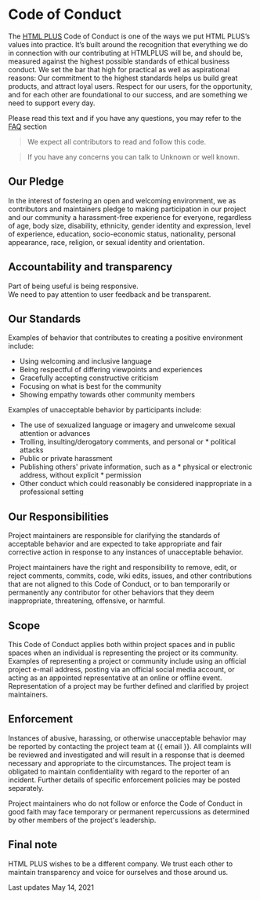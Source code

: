 # Code of Conduct
The [HTML PLUS]() Code of Conduct is one of the ways we put HTML PLUS’s values into practice. It’s built around the recognition that everything we do in connection with our contributing at HTMLPLUS will be, and should be, measured against the highest possible standards of ethical business conduct. We set the bar that high for practical as well as aspirational reasons: Our commitment to the highest standards helps us build great products, and attract loyal users. Respect for our users, for the opportunity, and for each other are foundational to our success, and are something we need to support every day.

Please read this text and if you have any questions, you may refer to the [FAQ](./FAQ.md) section

>We expect all contributors to read and follow this code.

> If you have any concerns you can talk to Unknown or well known.

## Our Pledge
In the interest of fostering an open and welcoming environment, we as contributors and maintainers pledge to making participation in our project and our community a harassment-free experience for everyone, regardless of age, body size, disability, ethnicity, gender identity and expression, level of experience, education, socio-economic status, nationality, personal appearance, race, religion, or sexual identity and orientation.


## Accountability and transparency
Part of being useful is being responsive.</br> We need to pay attention to user feedback and be transparent.

## Our Standards
Examples of behavior that contributes to creating a positive environment include:

* Using welcoming and inclusive language
* Being respectful of differing viewpoints and experiences
* Gracefully accepting constructive criticism
* Focusing on what is best for the community
* Showing empathy towards other community members

Examples of unacceptable behavior by participants include:

* The use of sexualized language or imagery and unwelcome sexual attention or advances
* Trolling, insulting/derogatory comments, and personal or * political attacks
* Public or private harassment
* Publishing others' private information, such as a * physical or electronic address, without explicit * permission
* Other conduct which could reasonably be considered inappropriate in a professional setting

## Our Responsibilities
Project maintainers are responsible for clarifying the standards of acceptable behavior and are expected to take appropriate and fair corrective action in response to any instances of unacceptable behavior.

Project maintainers have the right and responsibility to remove, edit, or reject comments, commits, code, wiki edits, issues, and other contributions that are not aligned to this Code of Conduct, or to ban temporarily or permanently any contributor for other behaviors that they deem inappropriate, threatening, offensive, or harmful.

## Scope
This Code of Conduct applies both within project spaces and in public spaces when an individual is representing the project or its community. Examples of representing a project or community include using an official project e-mail address, posting via an official social media account, or acting as an appointed representative at an online or offline event. Representation of a project may be further defined and clarified by project maintainers.

## Enforcement
Instances of abusive, harassing, or otherwise unacceptable behavior may be reported by contacting the project team at {{ email }}. All complaints will be reviewed and investigated and will result in a response that is deemed necessary and appropriate to the circumstances. The project team is obligated to maintain confidentiality with regard to the reporter of an incident. Further details of specific enforcement policies may be posted separately.

Project maintainers who do not follow or enforce the Code of Conduct in good faith may face temporary or permanent repercussions as determined by other members of the project's leadership.

## Final note
HTML PLUS wishes to be a different company.
We trust each other to maintain transparency and voice for ourselves and those around us.

Last updates May 14, 2021
